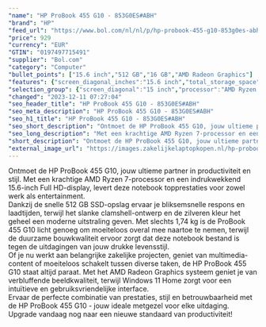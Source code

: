 ```yaml
---
"name": "HP ProBook 455 G10 - 853G0ES#ABH"
"brand": "HP"
"feed_url": "https://www.bol.com/nl/nl/p/hp-probook-455-g10-853g0es-abh/9300000151933441"
"price": 929
"currency": "EUR"
"GTIN": "0197497715491"
"supplier": "Bol.com"
"category": "Computer"
"bullet_points": ["15.6 inch","512 GB","16 GB","AMD Radeon Graphics"]
"features": {"screen_diagonal_inches":"15.6 inch","total_storage_space":"512 GB","memory_size":"16 GB","graphics_card":"AMD Radeon Graphics"}
"selection_group": {"screen_diagonal":"15 inch","processor":"AMD Ryzen 7","changed_price_past_3_days":false,"product_family":"Probook"}
"changed": "2023-12-11 07:27:04"
"seo_header_title": "HP ProBook 455 G10 - 853G0ES#ABH"
"seo_meta_description": "HP ProBook 455 G10 - 853G0ES#ABH"
"seo_h1_title": "HP ProBook 455 G10 - 853G0ES#ABH"
"seo_short_description": "Ontmoet de HP ProBook 455 G10, jouw ultieme partner in productiviteit en stijl."
"seo_long_description": "Met een krachtige AMD Ryzen 7-processor en een indrukwekkend 15. 6-inch Full HD-display, levert deze notebook topprestaties voor zowel werk als entertainment. <br /> Dankzij de snelle 512 GB SSD-opslag ervaar je bliksemsnelle respons en laadtijden, terwijl het slanke clamshell-ontwerp en de zilveren kleur het geheel een moderne uitstraling geven. Met slechts 1,74 kg is de ProBook 455 G10 licht genoeg om moeiteloos overal mee naartoe te nemen, terwijl de duurzame bouwkwaliteit ervoor zorgt dat deze notebook bestand is tegen de uitdagingen van jouw drukke levensstijl. <br /> Of je nu werkt aan belangrijke zakelijke projecten, geniet van multimedia-content of moeiteloos schakelt tussen diverse taken, de HP ProBook 455 G10 staat altijd paraat. Met het AMD Radeon Graphics systeem geniet je van verbluffende beeldkwaliteit, terwijl Windows 11 Home zorgt voor een intuïtieve en gebruiksvriendelijke interface. <br /> Ervaar de perfecte combinatie van prestaties, stijl en betrouwbaarheid met de HP ProBook 455 G10 - jouw ideale metgezel voor elke uitdaging. Upgrade vandaag nog naar een nieuwe standaard van productiviteit!"
"short_description": "Ontmoet de HP ProBook 455 G10, jouw ultieme partner in productiviteit en stijl. Met een krachtige AMD Ryzen 7-processor en een indrukwekkend 15.6-inch Full HD-display, levert deze notebook topprestaties voor zowel werk als entertainment. Dankzij de snelle 512 GB SSD-opslag ervaar je bliksemsnelle respons en laadtijden, terwijl het slanke clamshell-ontwerp en de zilveren kleur het geheel een moderne uitstraling geven. Met slechts 1,74 kg is de ProBook 455 G10 licht genoeg om moeiteloos overal mee naartoe te nemen, terwijl de duurzame bouwkwaliteit ervoor zorgt dat deze notebook bestand is tegen de uitdagingen van jouw drukke levensstijl. Of je nu werkt aan belangrijke zakelijke projecten, geniet van multimedia-content of moeiteloos schakelt tussen diverse taken, de HP ProBook 455 G10 staat altijd paraat. Met het AMD Radeon Graphics systeem geniet je van verbluffende beeldkwaliteit, terwijl Windows 11 Home zorgt voor een intuïtieve en gebruiksvriendelijke interface. Ervaar de perfecte combinatie van prestaties, stijl en betrouwbaarheid met de HP ProBook 455 G10 - jouw ideale metgezel voor elke uitdaging. Upgrade vandaag nog naar een nieuwe standaard van productiviteit!"
"external_image_url": "https://images.zakelijkelaptopkopen.nl/hp-probook-455-g10-853g0es-abh.webp"
---
```


Ontmoet de HP ProBook 455 G10, jouw ultieme partner in productiviteit en stijl. Met een krachtige AMD Ryzen 7-processor en een indrukwekkend 15.6-inch Full HD-display, levert deze notebook topprestaties voor zowel werk als entertainment. <br /> Dankzij de snelle 512 GB SSD-opslag ervaar je bliksemsnelle respons en laadtijden, terwijl het slanke clamshell-ontwerp en de zilveren kleur het geheel een moderne uitstraling geven. Met slechts 1,74 kg is de ProBook 455 G10 licht genoeg om moeiteloos overal mee naartoe te nemen, terwijl de duurzame bouwkwaliteit ervoor zorgt dat deze notebook bestand is tegen de uitdagingen van jouw drukke levensstijl. <br /> Of je nu werkt aan belangrijke zakelijke projecten, geniet van multimedia-content of moeiteloos schakelt tussen diverse taken, de HP ProBook 455 G10 staat altijd paraat. Met het AMD Radeon Graphics systeem geniet je van verbluffende beeldkwaliteit, terwijl Windows 11 Home zorgt voor een intuïtieve en gebruiksvriendelijke interface. <br /> Ervaar de perfecte combinatie van prestaties, stijl en betrouwbaarheid met de HP ProBook 455 G10 - jouw ideale metgezel voor elke uitdaging. Upgrade vandaag nog naar een nieuwe standaard van productiviteit!